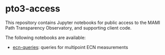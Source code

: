 # pto3-access

This repository contains Jupyter notebooks for public access to the MAMI Path Transparency Observatory, and supporting client code.

The following notebooks are available:

- [ecn-queries](ecn-queries.ipynb): queries for multipoint ECN measurements
